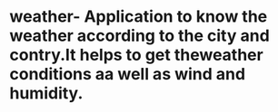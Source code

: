 # weather- Application to know the weather according to the city and contry.It helps to get theweather conditions aa well as wind and humidity. 
